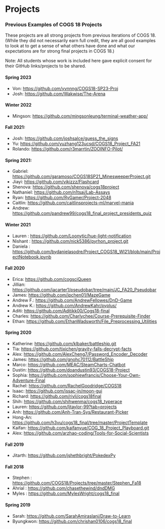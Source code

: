 
# Projects

### Previous Examples of COGS 18 Projects

These projects are all strong projects from previous iterations of COGS 18. (While they did not necessarily earn full credit, they are all good examples to look at to get a sense of what others have done and what our expectations are for strong final projects in COGS 18.)

Note: All students whose work is included here gave explicit consent for their GitHub links/projects to be shared. 

#### Spring 2023
- Von: https://github.com/yvnnng/COGS18-SP23-Proj
- Josh: https://github.com/Wakwise/The-Arena

#### Winter 2022
- Mingson: https://github.com/mingsonleung/terminal-weather-app/

#### Fall 2021:
- Josh: https://github.com/joshsalce/guess_the_signs
- Yu: https://github.com/yuzhang123ucsd/COGS18_Project_FA21
- Rolando: https://github.com/r3marrtin/ZOOINFO-Pilot/

#### Spring 2021:
- Gabriel: https://github.com/garamoso/COGS18SP21_MinesweeperProject.git
- Jiayi: https://github.com/vikizzz/Flashcard
- Shenova: https://github.com/shenova/cogs18project
- Nathaniel: https://github.com/n1tsai/Lab-Assays
- Ryan: https://github.com/RyGamer/Project-2048
- Caitlin: https://github.com/caitlinsprojects-ml/marvel-mania
- Andrew: https://github.com/pandrew99/cogs18_final_project_presidents_quiz

#### Winter 2021
- Lauren : https://github.com/Loonytic/hue-light-notification
- Nishant : https://github.com/nick5386/pyrhon_project.git
- Daniela : https://github.com/bydanielasodre/Project_COGS18_WI21/blob/main/ProjectNotebook.ipynb


#### Fall 2020
- Erica: https://github.com/cogsciQueen
- Jillian: https://github.com/jacarter1/pseudobar/tree/main/JC_FA20_Pseudobar
- James: https://github.com/jpchen01/MazeGame
- Andrew F.: https://github.com/AndrewFellowes/DnD-Game
- Andrew K.: https://github.com/AndrewKahr/pyplus/
- Aditi: https://github.com/Aditikk00/Cogs18-final
- Charles: https://github.com/Charlychee/Course-Prerequisite-Finder
- Ethan: https://github.com/EthanWadsworth/File_Preprocessing_Utilities

#### Spring 2020
- Katherine: https://github.com/klbaker/battleship.git
- Tia: https://github.com/tixichen/gravity-falls-decrypt-facts
- Alex: https://github.com/AlexCheng7/Password_Encoder_Decoder
- James: https://github.com/gnohc70112/BattleShip
- Marco: https://github.com/MEAC/SteamCharts-Chatbot
- Dustin: https://github.com/doandustin93/COGS18-Project
- Sophia: https://github.com/sophiewfrancis/Choose-Your-Own-Adventure-Final
- Rachel: https://github.com/RachelGoodridge/COGS18
- Isaac: https://github.com/issac-in/moon-gui
- Richard: https://github.com/riyli/cogs18final
- Shih: https://github.com/shihwenma/cogs18_typerace
- Lauren: https://github.com/ljtaylor-99?tab=projects
- Anh: https://github.com/Anh-Tran-Sys/Restaurant-Picker
- Hong-An: https://github.com/h3vu/cogs18_final/tree/master/ProjectTemplate
- Kaifan: https://github.com/kaifanyue/COG_18_Project_Playboard.git
- Alex: https://github.com/arzhao-coding/Tools-for-Social-Scientists

#### Fall 2019
- Jitarth:  https://github.com/jshethbright/PokedexPy

#### Fall 2018
- Stephen : https://github.com/COGS18/Projects/tree/master/Stephen_Fa18
- Ahrial : https://github.com/chasethewind/dndDMG
- Myles : https://github.com/MylesWright/cogs18_final

#### Spring 2019
- Sarah: https://github.com/SarahAmiraslani/Draw-to-Learn
- Byungkwon: https://github.com/chrishan0106/cogs18_final


